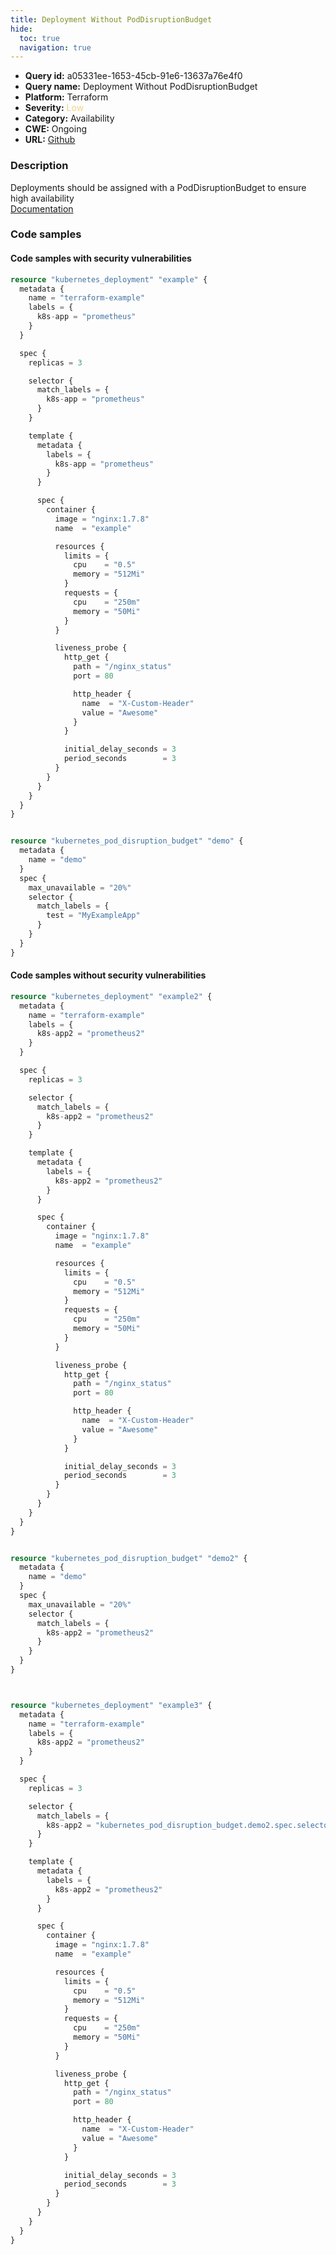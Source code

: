 ```yaml
---
title: Deployment Without PodDisruptionBudget
hide:
  toc: true
  navigation: true
---
```


-   **Query id:** a05331ee-1653-45cb-91e6-13637a76e4f0
-   **Query name:** Deployment Without PodDisruptionBudget
-   **Platform:** Terraform
-   **Severity:** <span style="color:#edd57e">Low</span>
-   **Category:** Availability
-   **CWE:** Ongoing
-   **URL:** [Github](https://github.com/DataDog/kics/tree/master/assets/queries/terraform/kubernetes/deployment_without_pod_disruption_budget)

### Description
Deployments should be assigned with a PodDisruptionBudget to ensure high availability<br>
[Documentation](https://registry.terraform.io/providers/hashicorp/kubernetes/latest/docs/resources/deployment#selector)

### Code samples
#### Code samples with security vulnerabilities
```tf title="Positive test num. 1 - tf file" hl_lines="13"
resource "kubernetes_deployment" "example" {
  metadata {
    name = "terraform-example"
    labels = {
      k8s-app = "prometheus"
    }
  }

  spec {
    replicas = 3

    selector {
      match_labels = {
        k8s-app = "prometheus"
      }
    }

    template {
      metadata {
        labels = {
          k8s-app = "prometheus"
        }
      }

      spec {
        container {
          image = "nginx:1.7.8"
          name  = "example"

          resources {
            limits = {
              cpu    = "0.5"
              memory = "512Mi"
            }
            requests = {
              cpu    = "250m"
              memory = "50Mi"
            }
          }

          liveness_probe {
            http_get {
              path = "/nginx_status"
              port = 80

              http_header {
                name  = "X-Custom-Header"
                value = "Awesome"
              }
            }

            initial_delay_seconds = 3
            period_seconds        = 3
          }
        }
      }
    }
  }
}


resource "kubernetes_pod_disruption_budget" "demo" {
  metadata {
    name = "demo"
  }
  spec {
    max_unavailable = "20%"
    selector {
      match_labels = {
        test = "MyExampleApp"
      }
    }
  }
}

```


#### Code samples without security vulnerabilities
```tf title="Negative test num. 1 - tf file"
resource "kubernetes_deployment" "example2" {
  metadata {
    name = "terraform-example"
    labels = {
      k8s-app2 = "prometheus2"
    }
  }

  spec {
    replicas = 3

    selector {
      match_labels = {
        k8s-app2 = "prometheus2"
      }
    }

    template {
      metadata {
        labels = {
          k8s-app2 = "prometheus2"
        }
      }

      spec {
        container {
          image = "nginx:1.7.8"
          name  = "example"

          resources {
            limits = {
              cpu    = "0.5"
              memory = "512Mi"
            }
            requests = {
              cpu    = "250m"
              memory = "50Mi"
            }
          }

          liveness_probe {
            http_get {
              path = "/nginx_status"
              port = 80

              http_header {
                name  = "X-Custom-Header"
                value = "Awesome"
              }
            }

            initial_delay_seconds = 3
            period_seconds        = 3
          }
        }
      }
    }
  }
}


resource "kubernetes_pod_disruption_budget" "demo2" {
  metadata {
    name = "demo"
  }
  spec {
    max_unavailable = "20%"
    selector {
      match_labels = {
        k8s-app2 = "prometheus2"
      }
    }
  }
}



resource "kubernetes_deployment" "example3" {
  metadata {
    name = "terraform-example"
    labels = {
      k8s-app2 = "prometheus2"
    }
  }

  spec {
    replicas = 3

    selector {
      match_labels = {
        k8s-app2 = "kubernetes_pod_disruption_budget.demo2.spec.selector.0.match_labels.k8s-app2"
      }
    }

    template {
      metadata {
        labels = {
          k8s-app2 = "prometheus2"
        }
      }

      spec {
        container {
          image = "nginx:1.7.8"
          name  = "example"

          resources {
            limits = {
              cpu    = "0.5"
              memory = "512Mi"
            }
            requests = {
              cpu    = "250m"
              memory = "50Mi"
            }
          }

          liveness_probe {
            http_get {
              path = "/nginx_status"
              port = 80

              http_header {
                name  = "X-Custom-Header"
                value = "Awesome"
              }
            }

            initial_delay_seconds = 3
            period_seconds        = 3
          }
        }
      }
    }
  }
}

```
